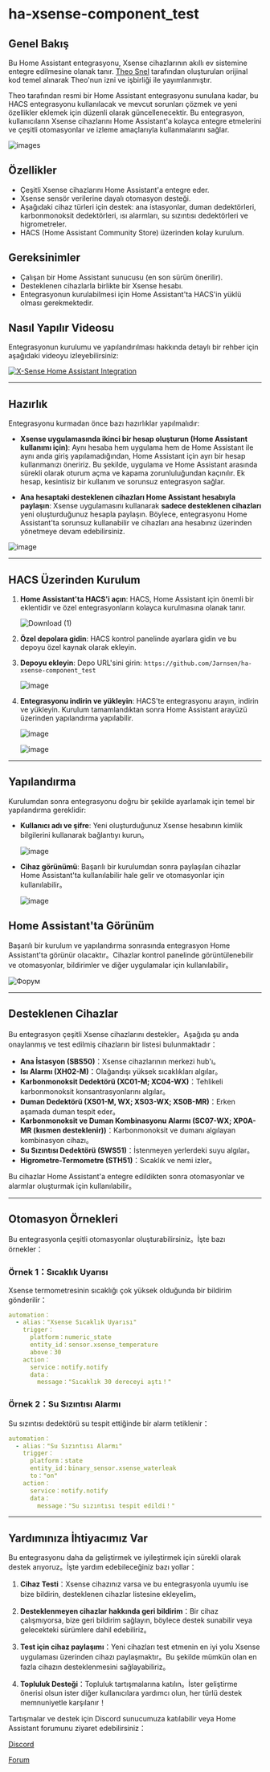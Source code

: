 # ha-xsense-component_test

## Genel Bakış
Bu Home Assistant entegrasyonu, Xsense cihazlarının akıllı ev sistemine entegre edilmesine olanak tanır. [Theo Snel](https://github.com/theosnel/homeassistant-core/tree/xsense/homeassistant/components/xsense) tarafından oluşturulan orijinal kod temel alınarak Theo'nun izni ve işbirliği ile yayımlanmıştır.

Theo tarafından resmi bir Home Assistant entegrasyonu sunulana kadar, bu HACS entegrasyonu kullanılacak ve mevcut sorunları çözmek ve yeni özellikler eklemek için düzenli olarak güncellenecektir. Bu entegrasyon, kullanıcıların Xsense cihazlarını Home Assistant'a kolayca entegre etmelerini ve çeşitli otomasyonlar ve izleme amaçlarıyla kullanmalarını sağlar.

![images](https://github.com/Elwinmage/ha-xsense-component/assets/15807572/c49a97f2-5e10-4129-82bc-1d647adc0895)

## Özellikler
- Çeşitli Xsense cihazlarını Home Assistant'a entegre eder.
- Xsense sensör verilerine dayalı otomasyon desteği.
- Aşağıdaki cihaz türleri için destek: ana istasyonlar, duman dedektörleri, karbonmonoksit dedektörleri, ısı alarmları, su sızıntısı dedektörleri ve higrometreler.
- HACS (Home Assistant Community Store) üzerinden kolay kurulum.

## Gereksinimler
- Çalışan bir Home Assistant sunucusu (en son sürüm önerilir).
- Desteklenen cihazlarla birlikte bir Xsense hesabı.
- Entegrasyonun kurulabilmesi için Home Assistant'ta HACS'in yüklü olması gerekmektedir.

## Nasıl Yapılır Videosu
Entegrasyonun kurulumu ve yapılandırılması hakkında detaylı bir rehber için aşağıdaki videoyu izleyebilirsiniz:

[![X-Sense Home Assistant Integration](https://img.youtube.com/vi/3CCKK-qX-YA/0.jpg)](https://www.youtube.com/watch?v=3CCKK-qX-YA)

____________________________________________________________

## Hazırlık
Entegrasyonu kurmadan önce bazı hazırlıklar yapılmalıdır:

- **Xsense uygulamasında ikinci bir hesap oluşturun (Home Assistant kullanımı için)**: Aynı hesaba hem uygulama hem de Home Assistant ile aynı anda giriş yapılamadığından, Home Assistant için ayrı bir hesap kullanmanızı öneririz. Bu şekilde, uygulama ve Home Assistant arasında sürekli olarak oturum açma ve kapama zorunluluğundan kaçınılır. Ek hesap, kesintisiz bir kullanım ve sorunsuz entegrasyon sağlar.

- **Ana hesaptaki desteklenen cihazları Home Assistant hesabıyla paylaşın**: Xsense uygulamasını kullanarak **sadece desteklenen cihazları** yeni oluşturduğunuz hesapla paylaşın. Böylece, entegrasyonu Home Assistant'ta sorunsuz kullanabilir ve cihazları ana hesabınız üzerinden yönetmeye devam edebilirsiniz.

![image](https://github.com/Elwinmage/ha-xsense-component/assets/15807572/9cc18693-5f37-49c5-a67d-22602fa7eef5)

____________________________________________________________

## HACS Üzerinden Kurulum
1. **Home Assistant'ta HACS'i açın**:
   HACS, Home Assistant için önemli bir eklentidir ve özel entegrasyonların kolayca kurulmasına olanak tanır.

   ![Download (1)](https://github.com/Elwinmage/ha-xsense-component/assets/15807572/3220c686-f53f-4766-9523-e3272a6ff104)

2. **Özel depolara gidin**:
   HACS kontrol panelinde ayarlara gidin ve bu depoyu özel kaynak olarak ekleyin.

3. **Depoyu ekleyin**:
   Depo URL'sini girin: `https://github.com/Jarnsen/ha-xsense-component_test`

   ![image](https://github.com/Elwinmage/ha-xsense-component/assets/15807572/48c23cf0-a212-4889-8d08-f995ff2fd5d7)

4. **Entegrasyonu indirin ve yükleyin**:
   HACS'te entegrasyonu arayın, indirin ve yükleyin. Kurulum tamamlandıktan sonra Home Assistant arayüzü üzerinden yapılandırma yapılabilir.

   ![image](https://github.com/Elwinmage/ha-xsense-component/assets/15807572/5bd2d567-6568-47c5-a45e-6af7228ff30e)
   
   ![image](https://github.com/Elwinmage/ha-xsense-component/assets/15807572/33cd7bfa-eec2-44f5-af30-4f21269f0081)

____________________________________________________________

## Yapılandırma
Kurulumdan sonra entegrasyonu doğru bir şekilde ayarlamak için temel bir yapılandırma gereklidir:
- **Kullanıcı adı ve şifre**: Yeni oluşturduğunuz Xsense hesabının kimlik bilgilerini kullanarak bağlantıyı kurun。

    ![image](https://github.com/Elwinmage/ha-xsense-component/assets/15807572/48c5e923-a6a0-4a47-8f26-8ef3954ea34b)
  
- **Cihaz görünümü**: Başarılı bir kurulumdan sonra paylaşılan cihazlar Home Assistant'ta kullanılabilir hale gelir ve otomasyonlar için kullanılabilir。

    ![image](https://github.com/Elwinmage/ha-xsense-component/assets/15807572/42b33b6b-ecd9-45f6-99fc-314a0abd9bbe)
## Home Assistant'ta Görünüm
Başarılı bir kurulum ve yapılandırma sonrasında entegrasyon Home Assistant'ta görünür olacaktır。Cihazlar kontrol panelinde görüntülenebilir ve otomasyonlar, bildirimler ve diğer uygulamalar için kullanılabilir。

![Форум](https://github.com/Elwinmage/ha-xsense-component/assets/15807572/2d271b78-39d9-4bbd-837d-8593cf1933bd)

____________________________________________________________

## Desteklenen Cihazlar
Bu entegrasyon çeşitli Xsense cihazlarını destekler。Aşağıda şu anda onaylanmış ve test edilmiş cihazların bir listesi bulunmaktadır：
- **Ana İstasyon (SBS50)**：Xsense cihazlarının merkezi hub'ı。
- **Isı Alarmı (XH02-M)**：Olağandışı yüksek sıcaklıkları algılar。
- **Karbonmonoksit Dedektörü (XC01-M; XC04-WX)**：Tehlikeli karbonmonoksit konsantrasyonlarını algılar。
- **Duman Dedektörü (XS01-M, WX; XS03-WX; XS0B-MR)**：Erken aşamada duman tespit eder。
- **Karbonmonoksit ve Duman Kombinasyonu Alarmı (SC07-WX; XP0A-MR (kısmen desteklenir))**：Karbonmonoksit ve dumanı algılayan kombinasyon cihazı。
- **Su Sızıntısı Dedektörü (SWS51)**：İstenmeyen yerlerdeki suyu algılar。
- **Higrometre-Termometre (STH51)**：Sıcaklık ve nemi izler。

Bu cihazlar Home Assistant'a entegre edildikten sonra otomasyonlar ve alarmlar oluşturmak için kullanılabilir。

____________________________________________________________

## Otomasyon Örnekleri
Bu entegrasyonla çeşitli otomasyonlar oluşturabilirsiniz。İşte bazı örnekler：

### Örnek 1：Sıcaklık Uyarısı
Xsense termometresinin sıcaklığı çok yüksek olduğunda bir bildirim gönderilir：

```yaml
automation：
  - alias："Xsense Sıcaklık Uyarısı"
    trigger：
      platform：numeric_state
      entity_id：sensor.xsense_temperature
      above：30
    action：
      service：notify.notify
      data：
        message："Sıcaklık 30 dereceyi aştı！"
```

### Örnek 2：Su Sızıntısı Alarmı
Su sızıntısı dedektörü su tespit ettiğinde bir alarm tetiklenir：

```yaml
automation：
  - alias："Su Sızıntısı Alarmı"
    trigger：
      platform：state
      entity_id：binary_sensor.xsense_waterleak
      to："on"
    action：
      service：notify.notify
      data：
        message："Su sızıntısı tespit edildi！"
```

____________________________________________________________

## Yardımınıza İhtiyacımız Var
Bu entegrasyonu daha da geliştirmek ve iyileştirmek için sürekli olarak destek arıyoruz。İşte yardım edebileceğiniz bazı yollar：

1. **Cihaz Testi**：Xsense cihazınız varsa ve bu entegrasyonla uyumlu ise bize bildirin, desteklenen cihazlar listesine ekleyelim。

2. **Desteklenmeyen cihazlar hakkında geri bildirim**：Bir cihaz çalışmıyorsa, bize geri bildirim sağlayın, böylece destek sunabilir veya gelecekteki sürümlere dahil edebiliriz。

3. **Test için cihaz paylaşımı**：Yeni cihazları test etmenin en iyi yolu Xsense uygulaması üzerinden cihazı paylaşmaktır。Bu şekilde mümkün olan en fazla cihazın desteklenmesini sağlayabiliriz。

4. **Topluluk Desteği**：Topluluk tartışmalarına katılın。İster geliştirme önerisi olsun ister diğer kullanıcılara yardımcı olun, her türlü destek memnuniyetle karşılanır！

Tartışmalar ve destek için Discord sunucumuza katılabilir veya Home Assistant forumunu ziyaret edebilirsiniz：

[Discord](https：//discord.gg/5phHHgGb3V)

[Forum](https：//community.home-assistant.io/t/x-sense-security-is-it-possible-to-create-an-integration/534119/110)
